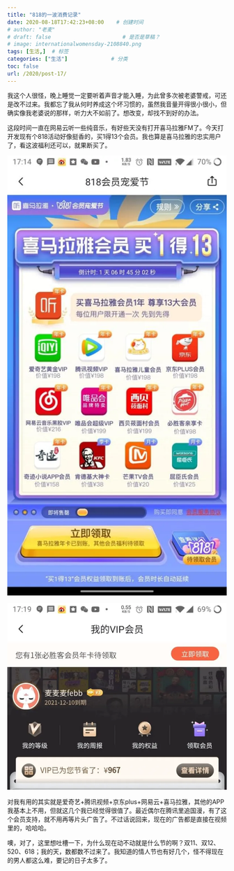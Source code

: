 ```yaml
---
title: "818的一波消费记录"
date: 2020-08-18T17:42:23+08:00    # 创建时间
# author: "老麦"
# draft: false                       # 是否是草稿？
# image: internationalwomensday-2108840.png
tags: [生活,]  # 标签
categories: ["生活"]              # 分类
toc: false
url: /2020/post-17/
---
```


我这个人很怪，晚上睡觉一定要听着声音才能入睡，为此曾多次被老婆警戒，可还是改不过来。我都忘了我从何时养成这个坏习惯的，虽然我音量开得很小很小，但确实像我老婆说的那样，听力大不如前了。想改变，却找不到好的办法。

这段时间一直在网易云听一些纯音乐，有好些天没有打开喜马拉雅FM了。今天打开发现有个818活动好像挺香的，买1得13个会员。我也算是喜马拉雅的忠实用户了，看这波福利还可以，就果断买了。

![](postImages/laomai/2023/02/27/163fc1e6c5d5a1-1.webp)

![](postImages/laomai/2023/02/27/163fc1e6c63bb1-1.webp)

对我有用的其实就是爱奇艺+腾讯视频+京东plus+网易云+喜马拉雅，其他的APP我基本上不用，但就这几个我已经觉得很值了。最近偶尔在腾讯里追国漫，有了这个会员支持，就不用再等片头广告了。不过话说回来，现在的广告都是直接在视频里的，哈哈哈。

噢，对了，这里想吐槽一下，为什么现在动不动就是什么节的啊？双11、双12、520、618；我的天，数都数不过来了。我知道的情人节也有好几个，怪不得现在的男人都这么难，要记的日子太多了。

